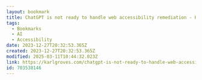 ```yaml
---
layout: bookmark
title: ChatGPT is not ready to handle web accessibility remediation - Karl Groves
tags:
  - Bookmarks
  - AI
  - Accessibility
date: 2023-12-27T20:32:53.365Z
created: 2023-12-27T20:32:53.365Z
modified: 2025-03-11T10:44:32.023Z
link: https://karlgroves.com/chatgpt-is-not-ready-to-handle-web-accessibility-remediation/
id: 703538146
---
```

